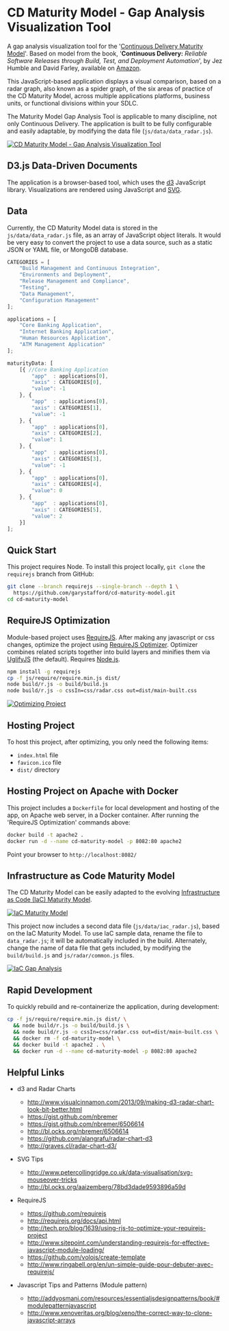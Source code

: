 # CD Maturity Model - Gap Analysis Visualization Tool

A gap analysis visualization tool for the '[Continuous Delivery Maturity Model](https://secure.surveymonkey.com/_resources/28183/23008183/bf361750-7418-458f-85a6-6c07333e4986.png)'. Based on model from the book, '**Continuous Delivery:** _Reliable Software Releases through Build, Test, and Deployment Automation_', by Jez Humble and David Farley, available on [Amazon](http://www.amazon.com/dp/0321601912).

This JavaScript-based application displays a visual comparison, based on a radar graph, also known as a spider graph, of the six areas of practice of the CD Maturity Model, across multiple applications platforms, business units, or functional divisions within your SDLC.

The Maturity Model Gap Analysis Tool is applicable to many discipline, not only Continuous Delivery. The application is built to be fully configurable and easily adaptable, by modifying the data file (`js/data/data_radar.js`).

[![CD Maturity Model - Gap Analysis Visualization Tool](https://github.com/garystafford/cd-maturity-model/blob/requirejs/images/CD_Maturity_Model_Video.jpg)](http://www.youtube.com/watch?v=YWGNw6VvKBc "CD Maturity Model - Gap Analysis Visualization Tool")

<!-- [![CD Gap Analysis](https://github.com/garystafford/cd-maturity-model/blob/requirejs/images/CD_example_thumbnail.png?raw=true)](https://github.com/garystafford/cd-maturity-model/blob/requirejs/images/CD_example.png?raw=true) -->

## D3.js Data-Driven Documents

The application is a browser-based tool, which uses the [d3](http://d3js.org/) JavaScript library. Visualizations are rendered using JavaScript and [SVG](http://en.wikipedia.org/wiki/Scalable_Vector_Graphics).

## Data

Currently, the CD Maturity Model data is stored in the `js/data/data_radar.js` file, as an array of JavaScript object literals. It would be very easy to convert the project to use a data source, such as a static JSON or YAML file, or MongoDB database.

```javascript
CATEGORIES = [
    "Build Management and Continuous Integration",
    "Environments and Deployment",
    "Release Management and Compliance",
    "Testing",
    "Data Management",
    "Configuration Management"
];

applications = [
    "Core Banking Application",
    "Internet Banking Application",
    "Human Resources Application",
    "ATM Management Application"
];

maturityData: [
    [{ //Core Banking Application
        "app"  : applications[0],
        "axis" : CATEGORIES[0],
        "value": -1
    }, {
        "app"  : applications[0],
        "axis" : CATEGORIES[1],
        "value": -1
    }, {
        "app"  : applications[0],
        "axis" : CATEGORIES[2],
        "value": 1
    }, {
        "app"  : applications[0],
        "axis" : CATEGORIES[3],
        "value": -1
    }, {
        "app"  : applications[0],
        "axis" : CATEGORIES[4],
        "value": 0
    }, {
        "app"  : applications[0],
        "axis" : CATEGORIES[5],
        "value": 2
    }]
];
```

## Quick Start

This project requires Node. To install this project locally, `git clone` the `requirejs` branch from GitHub:

```bash
git clone --branch requirejs --single-branch --depth 1 \
  https://github.com/garystafford/cd-maturity-model.git
cd cd-maturity-model
```

## RequireJS Optimization

Module-based project uses [RequireJS](http://requirejs.org/). After making any javascript or css changes, optimize the project using [RequireJS Optimizer](http://requirejs.org/docs/optimization.html). Optimizer combines related scripts together into build layers and minifies them via [UglifyJS](https://github.com/mishoo/UglifyJS) (the default). Requires [Node.js](http://nodejs.org).

```bash
npm install -g requirejs
cp -f js/require/require.min.js dist/
node build/r.js -o build/build.js
node build/r.js -o cssIn=css/radar.css out=dist/main-built.css
```

[![Optimizing Project](https://github.com/garystafford/cd-maturity-model/blob/requirejs/images/optimizing_thumbnail.png?raw=true)](https://github.com/garystafford/cd-maturity-model/blob/requirejs/images/optimizing.png?raw=true)

## Hosting Project

To host this project, after optimizing, you only need the following items:

- `index.html` file
- `favicon.ico` file
- `dist/` directory

## Hosting Project on Apache with Docker

This project includes a `Dockerfile` for local development and hosting of the app, on Apache web server, in a Docker container. After running the 'RequireJS Optimization' commands above:

```bash
docker build -t apache2 .
docker run -d --name cd-maturity-model -p 8082:80 apache2
```

Point your browser to `http://localhost:8082/`

## Infrastructure as Code Maturity Model

The CD Maturity Model can be easily adapted to the evolving [Infrastructure as Code (IaC) Maturity Model](https://programmaticponderings.com/2016/11/25/infrastructure-as-code-maturity-model/).

[![IaC Maturity Model](https://github.com/garystafford/cd-maturity-model/blob/requirejs/images/IaC_Maturity_Model_Text_thumbnail.png?raw=true)](https://github.com/garystafford/cd-maturity-model/blob/requirejs/images/IaC_Maturity_Model_Text.pdf)

This project now includes a second data file (`js/data/iac_radar.js`), based on the IaC Maturity Model. To use IaC sample data, rename the file to `data_radar.js`; it will be automatically included in the build. Alternately, change the name of data file that gets included, by modifying the `build/build.js` and `js/radar/common.js` files.

[![IaC Gap Analysis](https://github.com/garystafford/cd-maturity-model/blob/requirejs/images/IaC_example_thumbnail.png?raw=true)](https://github.com/garystafford/cd-maturity-model/blob/requirejs/images/IaC_example.png?raw=true)

## Rapid Development

To quickly rebuild and re-containerize the application, during development:

```bash
cp -f js/require/require.min.js dist/ \
  && node build/r.js -o build/build.js \
  && node build/r.js -o cssIn=css/radar.css out=dist/main-built.css \
  && docker rm -f cd-maturity-model \
  && docker build -t apache2 . \
  && docker run -d --name cd-maturity-model -p 8082:80 apache2
```

## Helpful Links

- d3 and Radar Charts

  - <http://www.visualcinnamon.com/2013/09/making-d3-radar-chart-look-bit-better.html>
  - <https://gist.github.com/nbremer>
  - <https://gist.github.com/nbremer/6506614>
  - <http://bl.ocks.org/nbremer/6506614>
  - <https://github.com/alangrafu/radar-chart-d3>
  - <http://graves.cl/radar-chart-d3/>

- SVG Tips

  - <http://www.petercollingridge.co.uk/data-visualisation/svg-mouseover-tricks>
  - <http://bl.ocks.org/aaizemberg/78bd3dade9593896a59d>

- RequireJS

  - <https://github.com/requirejs>
  - <http://requirejs.org/docs/api.html>
  - <http://tech.pro/blog/1639/using-rjs-to-optimize-your-requirejs-project>
  - <http://www.sitepoint.com/understanding-requirejs-for-effective-javascript-module-loading/>
  - <https://github.com/volojs/create-template>
  - <http://www.ringabell.org/en/un-simple-guide-pour-debuter-avec-requirejs/>

- Javascript Tips and Patterns (Module pattern)

  - <http://addyosmani.com/resources/essentialjsdesignpatterns/book/#modulepatternjavascript>
  - <http://www.xenoveritas.org/blog/xeno/the-correct-way-to-clone-javascript-arrays>

